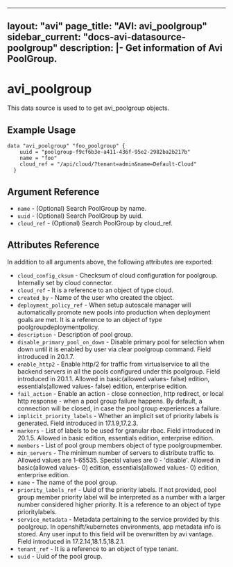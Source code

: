 <!--
    Copyright 2021 VMware, Inc.
    SPDX-License-Identifier: Mozilla Public License 2.0
-->
---
layout: "avi"
page_title: "AVI: avi_poolgroup"
sidebar_current: "docs-avi-datasource-poolgroup"
description: |-
  Get information of Avi PoolGroup.
---

# avi_poolgroup

This data source is used to to get avi_poolgroup objects.

## Example Usage

```hcl
data "avi_poolgroup" "foo_poolgroup" {
    uuid = "poolgroup-f9cf6b3e-a411-436f-95e2-2982ba2b217b"
    name = "foo"
    cloud_ref = "/api/cloud/?tenant=admin&name=Default-Cloud"
  }
```

## Argument Reference

* `name` - (Optional) Search PoolGroup by name.
* `uuid` - (Optional) Search PoolGroup by uuid.
* `cloud_ref` - (Optional) Search PoolGroup by cloud_ref.
  
## Attributes Reference

In addition to all arguments above, the following attributes are exported:

* `cloud_config_cksum` - Checksum of cloud configuration for poolgroup. Internally set by cloud connector.
* `cloud_ref` - It is a reference to an object of type cloud.
* `created_by` - Name of the user who created the object.
* `deployment_policy_ref` - When setup autoscale manager will automatically promote new pools into production when deployment goals are met. It is a reference to an object of type poolgroupdeploymentpolicy.
* `description` - Description of pool group.
* `disable_primary_pool_on_down` - Disable primary pool for selection when down until it is enabled by user via clear poolgroup command. Field introduced in 20.1.7.
* `enable_http2` - Enable http/2 for traffic from virtualservice to all the backend servers in all the pools configured under this poolgroup. Field introduced in 20.1.1. Allowed in basic(allowed values- false) edition, essentials(allowed values- false) edition, enterprise edition.
* `fail_action` - Enable an action - close connection, http redirect, or local http response - when a pool group failure happens. By default, a connection will be closed, in case the pool group experiences a failure.
* `implicit_priority_labels` - Whether an implicit set of priority labels is generated. Field introduced in 17.1.9,17.2.3.
* `markers` - List of labels to be used for granular rbac. Field introduced in 20.1.5. Allowed in basic edition, essentials edition, enterprise edition.
* `members` - List of pool group members object of type poolgroupmember.
* `min_servers` - The minimum number of servers to distribute traffic to. Allowed values are 1-65535. Special values are 0 - 'disable'. Allowed in basic(allowed values- 0) edition, essentials(allowed values- 0) edition, enterprise edition.
* `name` - The name of the pool group.
* `priority_labels_ref` - Uuid of the priority labels. If not provided, pool group member priority label will be interpreted as a number with a larger number considered higher priority. It is a reference to an object of type prioritylabels.
* `service_metadata` - Metadata pertaining to the service provided by this poolgroup. In openshift/kubernetes environments, app metadata info is stored. Any user input to this field will be overwritten by avi vantage. Field introduced in 17.2.14,18.1.5,18.2.1.
* `tenant_ref` - It is a reference to an object of type tenant.
* `uuid` - Uuid of the pool group.

